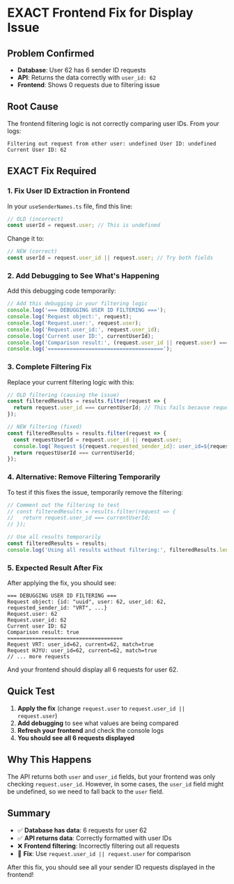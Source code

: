 # EXACT Frontend Fix for Display Issue

## Problem Confirmed
- **Database**: User 62 has 6 sender ID requests
- **API**: Returns the data correctly with `user_id: 62`
- **Frontend**: Shows 0 requests due to filtering issue

## Root Cause
The frontend filtering logic is not correctly comparing user IDs. From your logs:
```
Filtering out request from other user: undefined User ID: undefined Current User ID: 62
```

## EXACT Fix Required

### 1. Fix User ID Extraction in Frontend

In your `useSenderNames.ts` file, find this line:
```javascript
// OLD (incorrect)
const userId = request.user; // This is undefined
```

Change it to:
```javascript
// NEW (correct)
const userId = request.user_id || request.user; // Try both fields
```

### 2. Add Debugging to See What's Happening

Add this debugging code temporarily:
```javascript
// Add this debugging in your filtering logic
console.log('=== DEBUGGING USER ID FILTERING ===');
console.log('Request object:', request);
console.log('Request.user:', request.user);
console.log('Request.user_id:', request.user_id);
console.log('Current user ID:', currentUserId);
console.log('Comparison result:', (request.user_id || request.user) === currentUserId);
console.log('=====================================');
```

### 3. Complete Filtering Fix

Replace your current filtering logic with this:
```javascript
// OLD filtering (causing the issue)
const filteredResults = results.filter(request => {
  return request.user_id === currentUserId; // This fails because request.user_id might be undefined
});

// NEW filtering (fixed)
const filteredResults = results.filter(request => {
  const requestUserId = request.user_id || request.user;
  console.log(`Request ${request.requested_sender_id}: user_id=${requestUserId}, current=${currentUserId}, match=${requestUserId === currentUserId}`);
  return requestUserId === currentUserId;
});
```

### 4. Alternative: Remove Filtering Temporarily

To test if this fixes the issue, temporarily remove the filtering:
```javascript
// Comment out the filtering to test
// const filteredResults = results.filter(request => {
//   return request.user_id === currentUserId;
// });

// Use all results temporarily
const filteredResults = results;
console.log('Using all results without filtering:', filteredResults.length);
```

### 5. Expected Result After Fix

After applying the fix, you should see:
```
=== DEBUGGING USER ID FILTERING ===
Request object: {id: "uuid", user: 62, user_id: 62, requested_sender_id: "VRT", ...}
Request.user: 62
Request.user_id: 62
Current user ID: 62
Comparison result: true
=====================================
Request VRT: user_id=62, current=62, match=true
Request HJYU: user_id=62, current=62, match=true
// ... more requests
```

And your frontend should display all 6 requests for user 62.

## Quick Test

1. **Apply the fix** (change `request.user` to `request.user_id || request.user`)
2. **Add debugging** to see what values are being compared
3. **Refresh your frontend** and check the console logs
4. **You should see all 6 requests displayed**

## Why This Happens

The API returns both `user` and `user_id` fields, but your frontend was only checking `request.user_id`. However, in some cases, the `user_id` field might be undefined, so we need to fall back to the `user` field.

## Summary

- ✅ **Database has data**: 6 requests for user 62
- ✅ **API returns data**: Correctly formatted with user IDs
- ❌ **Frontend filtering**: Incorrectly filtering out all requests
- 🔧 **Fix**: Use `request.user_id || request.user` for comparison

After this fix, you should see all your sender ID requests displayed in the frontend!









